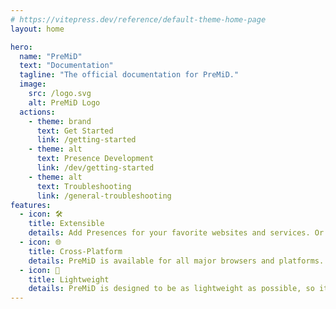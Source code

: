 ```yaml
---
# https://vitepress.dev/reference/default-theme-home-page
layout: home

hero:
  name: "PreMiD"
  text: "Documentation"
  tagline: "The official documentation for PreMiD."
  image:
    src: /logo.svg
    alt: PreMiD Logo
  actions:
    - theme: brand
      text: Get Started
      link: /getting-started
    - theme: alt
      text: Presence Development
      link: /dev/getting-started
    - theme: alt
      text: Troubleshooting
      link: /general-troubleshooting
features:
  - icon: 🛠️
    title: Extensible
    details: Add Presences for your favorite websites and services. Or create your own!
  - icon: 🌐
    title: Cross-Platform
    details: PreMiD is available for all major browsers and platforms.
  - icon: 🚀
    title: Lightweight
    details: PreMiD is designed to be as lightweight as possible, so it won't slow down your system.
---
```


<style>
:root {
  --vp-home-hero-name-color: transparent;
  --vp-home-hero-name-background: -webkit-linear-gradient(120deg, rgb(209, 122, 254) 30%, rgb(89, 195, 246));

  --vp-home-hero-image-background-image: linear-gradient(-45deg, rgb(209, 122, 254) 50%, rgb(89, 195, 246) 50%);
  --vp-home-hero-image-filter: blur(44px);
}

@media (min-width: 640px) {
  :root {
    --vp-home-hero-image-filter: blur(56px);
  }
}

@media (min-width: 960px) {
  :root {
    --vp-home-hero-image-filter: blur(68px);
  }
}
</style>
